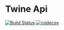# Twine Api

[![Build Status](https://travis-ci.org/TwinePlatform/twine-api.svg?branch=master)](https://travis-ci.org/TwinePlatform/twine-api)
[![codecov](https://codecov.io/gh/TwinePlatform/twine-visitor/branch/master/graph/badge.svg)](https://codecov.io/gh/TwinePlatform/twine-visitor)

